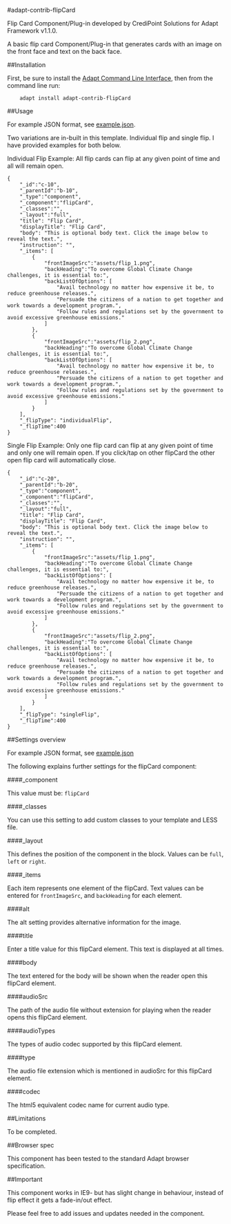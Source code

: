 #adapt-contrib-flipCard

Flip Card Component/Plug-in developed by CrediPoint Solutions for Adapt Framework v1.1.0.

A basic flip card Component/Plug-in that generates cards with an image on the front face and text on the back face.

##Installation

First, be sure to install the [Adapt Command Line Interface](https://github.com/cajones/adapt-cli), then from the command line run:

		adapt install adapt-contrib-flipCard

##Usage

For example JSON format, see [example.json](https://github.com/CrediPointSolutions/adapt-contrib-flipCard/blob/master/example.json).

Two variations are in-built in this template. Individual flip and single flip. I have provided examples for both below.

Individual Flip Example: All flip cards can flip at any given point of time and all will remain open.

	{
		"_id":"c-10",
		"_parentId":"b-10",
		"_type":"component",
		"_component":"flipCard",
		"_classes":"",
		"_layout":"full",
		"title": "Flip Card",
		"displayTitle": "Flip Card",
		"body": "This is optional body text. Click the image below to reveal the text.",
		"instruction": "",
		"_items": [
			{
				"frontImageSrc":"assets/flip_1.png",
				"backHeading":"To overcome Global Climate Change challenges, it is essential to:",
				"backListOfOptions": [
					"Avail technology no matter how expensive it be, to reduce greenhouse releases.",
					"Persuade the citizens of a nation to get together and work towards a development program.",
					"Follow rules and regulations set by the government to avoid excessive greenhouse emissions."
				]
			},
			{
				"frontImageSrc":"assets/flip_2.png",
				"backHeading":"To overcome Global Climate Change challenges, it is essential to:",
				"backListOfOptions": [
					"Avail technology no matter how expensive it be, to reduce greenhouse releases.",
					"Persuade the citizens of a nation to get together and work towards a development program.",
					"Follow rules and regulations set by the government to avoid excessive greenhouse emissions."
				]
			}
		],
		"_flipType": "individualFlip",
		"_flipTime":400
	}

Single Flip Example: Only one flip card can flip at any given point of time and only one will remain open. If you click/tap on other flipCard the other open flip card will automatically close. 

	{
	 	"_id":"c-20",
	 	"_parentId":"b-20",
	 	"_type":"component",
	 	"_component":"flipCard",
	 	"_classes":"",
	 	"_layout":"full",
	 	"title": "Flip Card",
	 	"displayTitle": "Flip Card",
	 	"body": "This is optional body text. Click the image below to reveal the text.",
	 	"instruction": "",
	 	"_items": [
	 		{
	 			"frontImageSrc":"assets/flip_1.png",
	 			"backHeading":"To overcome Global Climate Change challenges, it is essential to:",
	 			"backListOfOptions": [
	 				"Avail technology no matter how expensive it be, to reduce greenhouse releases.",
	 				"Persuade the citizens of a nation to get together and work towards a development program.",
	 				"Follow rules and regulations set by the government to avoid excessive greenhouse emissions."
	 			]
	 		},
	 		{
	 			"frontImageSrc":"assets/flip_2.png",
	 			"backHeading":"To overcome Global Climate Change challenges, it is essential to:",
	 			"backListOfOptions": [
	 				"Avail technology no matter how expensive it be, to reduce greenhouse releases.",
	 				"Persuade the citizens of a nation to get together and work towards a development program.",
	 				"Follow rules and regulations set by the government to avoid excessive greenhouse emissions."
	 			]
	 		}
	 	],
	 	"_flipType": "singleFlip",
	 	"_flipTime":400
	}
##Settings overview

For example JSON format, see [example.json](https://github.com/CrediPointSolutions/adapt-contrib-flipCard/blob/master/example.json)

The following explains further settings for the flipCard component:

####_component

This value must be: `flipCard`

####_classes

You can use this setting to add custom classes to your template and LESS file.

####_layout

This defines the position of the component in the block. Values can be `full`, `left` or `right`.

####_items

Each item represents one element of the flipCard. Text values can be entered for `frontImageSrc`, and `backHeading` for each element.

####alt

The alt setting provides alternative information for the image.

####title

Enter a title value for this flipCard element. This text is displayed at all times.

####body

The text entered for the body will be shown when the reader open this flipCard element.

####audioSrc

The path of the audio file without extension for playing when the reader opens this flipCard element.

####audioTypes

The types of audio codec supported by this flipCard element.

####type

The audio file extension which is mentioned in audioSrc for this flipCard element.

####codec

The html5 equivalent codec name for current audio type.

##Limitations

To be completed.

##Browser spec

This component has been tested to the standard Adapt browser specification.

##Important

This component works in IE9- but has slight change in behaviour, instead of flip effect it gets a fade-in/out effect.

Please feel free to add issues and updates needed in the component.